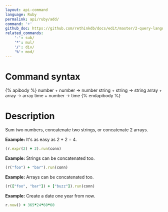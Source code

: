 ```yaml
---
layout: api-command 
language: Ruby
permalink: api/ruby/add/
command: '+'
github_doc: https://github.com/rethinkdb/docs/edit/master/2-query-language/api/ruby/math-and-logic/add.md
related_commands:
    '-': sub/
    '*': mul/
    '/': div/
    '%': mod/
---
```


# Command syntax #

{% apibody %}
number + number &rarr; number
string + string &rarr; string
array + array &rarr; array
time + number &rarr; time
{% endapibody %}

# Description #

Sum two numbers, concatenate two strings, or concatenate 2 arrays.

__Example:__ It's as easy as 2 + 2 = 4.

```rb
(r.expr(2) + 2).run(conn)
```

__Example:__ Strings can be concatenated too.

```rb
(r("foo") + "bar").run(conn)
```


__Example:__ Arrays can be concatenated too.

```rb
(r(["foo", "bar"]) + ["buzz"]).run(conn)
```


__Example:__ Create a date one year from now.


```rb
r.now() + 365*24*60*60
```

